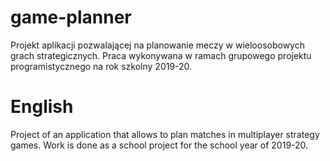 # game-planner
Projekt aplikacji pozwalającej na planowanie meczy w wieloosobowych grach strategicznych.
Praca wykonywana w ramach grupowego projektu programistycznego na rok szkolny 2019-20.
# English
Project of an application that allows to plan matches in multiplayer strategy games.
Work is done as a school project for the school year of 2019-20.
